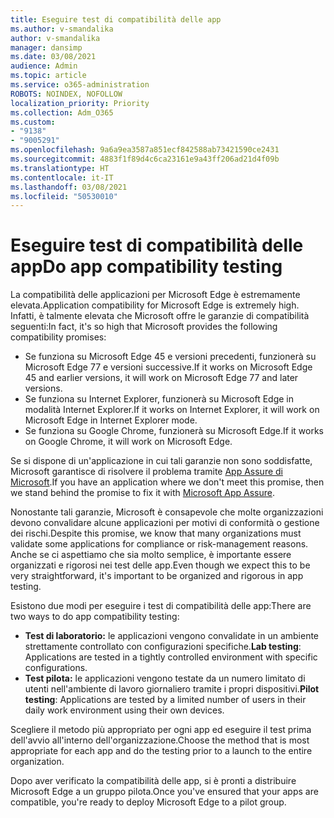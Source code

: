 ```yaml
---
title: Eseguire test di compatibilità delle app
ms.author: v-smandalika
author: v-smandalika
manager: dansimp
ms.date: 03/08/2021
audience: Admin
ms.topic: article
ms.service: o365-administration
ROBOTS: NOINDEX, NOFOLLOW
localization_priority: Priority
ms.collection: Adm_O365
ms.custom:
- "9138"
- "9005291"
ms.openlocfilehash: 9a6a9ea3587a851ecf842588ab73421590ce2431
ms.sourcegitcommit: 4883f1f89d4c6ca23161e9a43ff206ad21d4f09b
ms.translationtype: HT
ms.contentlocale: it-IT
ms.lasthandoff: 03/08/2021
ms.locfileid: "50530010"
---
```

# <a name="do-app-compatibility-testing"></a><span data-ttu-id="1e91a-102">Eseguire test di compatibilità delle app</span><span class="sxs-lookup"><span data-stu-id="1e91a-102">Do app compatibility testing</span></span>

<span data-ttu-id="1e91a-103">La compatibilità delle applicazioni per Microsoft Edge è estremamente elevata.</span><span class="sxs-lookup"><span data-stu-id="1e91a-103">Application compatibility for Microsoft Edge is extremely high.</span></span> <span data-ttu-id="1e91a-104">Infatti, è talmente elevata che Microsoft offre le garanzie di compatibilità seguenti:</span><span class="sxs-lookup"><span data-stu-id="1e91a-104">In fact, it's so high that Microsoft provides the following compatibility promises:</span></span>
- <span data-ttu-id="1e91a-105">Se funziona su Microsoft Edge 45 e versioni precedenti, funzionerà su Microsoft Edge 77 e versioni successive.</span><span class="sxs-lookup"><span data-stu-id="1e91a-105">If it works on Microsoft Edge 45 and earlier versions, it will work on Microsoft Edge 77 and later versions.</span></span>
- <span data-ttu-id="1e91a-106">Se funziona su Internet Explorer, funzionerà su Microsoft Edge in modalità Internet Explorer.</span><span class="sxs-lookup"><span data-stu-id="1e91a-106">If it works on Internet Explorer, it will work on Microsoft Edge in Internet Explorer mode.</span></span>
- <span data-ttu-id="1e91a-107">Se funziona su Google Chrome, funzionerà su Microsoft Edge.</span><span class="sxs-lookup"><span data-stu-id="1e91a-107">If it works on Google Chrome, it will work on Microsoft Edge.</span></span>

<span data-ttu-id="1e91a-108">Se si dispone di un'applicazione in cui tali garanzie non sono soddisfatte, Microsoft garantisce di risolvere il problema tramite [App Assure di Microsoft](https://www.microsoft.com/fasttrack/microsoft-365/app-assure).</span><span class="sxs-lookup"><span data-stu-id="1e91a-108">If you have an application where we don't meet this promise, then we stand behind the promise to fix it with [Microsoft App Assure](https://www.microsoft.com/fasttrack/microsoft-365/app-assure).</span></span>

<span data-ttu-id="1e91a-109">Nonostante tali garanzie, Microsoft è consapevole che molte organizzazioni devono convalidare alcune applicazioni per motivi di conformità o gestione dei rischi.</span><span class="sxs-lookup"><span data-stu-id="1e91a-109">Despite this promise, we know that many organizations must validate some applications for compliance or risk-management reasons.</span></span> <span data-ttu-id="1e91a-110">Anche se ci aspettiamo che sia molto semplice, è importante essere organizzati e rigorosi nei test delle app.</span><span class="sxs-lookup"><span data-stu-id="1e91a-110">Even though we expect this to be very straightforward, it's important to be organized and rigorous in app testing.</span></span>

<span data-ttu-id="1e91a-111">Esistono due modi per eseguire i test di compatibilità delle app:</span><span class="sxs-lookup"><span data-stu-id="1e91a-111">There are two ways to do app compatibility testing:</span></span>

- <span data-ttu-id="1e91a-112">**Test di laboratorio:** le applicazioni vengono convalidate in un ambiente strettamente controllato con configurazioni specifiche.</span><span class="sxs-lookup"><span data-stu-id="1e91a-112">**Lab testing**: Applications are tested in a tightly controlled environment with specific configurations.</span></span>
- <span data-ttu-id="1e91a-113">**Test pilota:** le applicazioni vengono testate da un numero limitato di utenti nell'ambiente di lavoro giornaliero tramite i propri dispositivi.</span><span class="sxs-lookup"><span data-stu-id="1e91a-113">**Pilot testing**: Applications are tested by a limited number of users in their daily work environment using their own devices.</span></span>

<span data-ttu-id="1e91a-114">Scegliere il metodo più appropriato per ogni app ed eseguire il test prima dell'avvio all'interno dell'organizzazione.</span><span class="sxs-lookup"><span data-stu-id="1e91a-114">Choose the method that is most appropriate for each app and do the testing prior to a launch to the entire organization.</span></span>

<span data-ttu-id="1e91a-115">Dopo aver verificato la compatibilità delle app, si è pronti a distribuire Microsoft Edge a un gruppo pilota.</span><span class="sxs-lookup"><span data-stu-id="1e91a-115">Once you've ensured that your apps are compatible, you're ready to deploy Microsoft Edge to a pilot group.</span></span>
